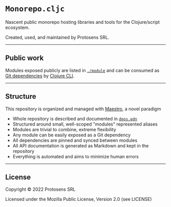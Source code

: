 # `Monorepo.cljc`

Nascent public monorepo hosting libraries and tools for the Clojure/script
ecosystem.

Created, used, and maintained by Protosens SRL.


---


## Public work

Modules exposed publicly are listed in [`./module`](./module) and can be
consumed as [Git
dependencies](https://clojure.org/guides/deps_and_cli#_using_git_libraries) by
[Clojure CLI](https://clojure.org/guides/deps_and_cli).


---


## Structure

This repository is organized and managed with [Maestro](./module/maestro), a
novel paradigm

- Whole repository is described and documented in [`deps.edn`](./deps.edn)
- Structured around small, well-scoped "modules" represented aliases
- Modules are trivial to combine, extreme flexibility
- Any module can be easily exposed as a Git dependency
- All dependencies are pinned and synced between modules
- All API documentation is generated as Markdown and kept in the repository
- Everything is automated and aims to minimize human errors


---


## License

Copyright © 2022 Protosens SRL

Licensed under the Mozilla Public License, Version 2.0 (see LICENSE)
